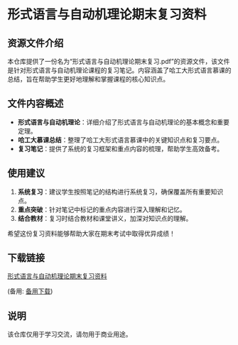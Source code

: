 # 形式语言与自动机理论期末复习资料

## 资源文件介绍

本仓库提供了一份名为“形式语言与自动机理论期末复习.pdf”的资源文件，该文件是针对形式语言与自动机理论课程的复习笔记。内容涵盖了哈工大形式语言慕课的总结，旨在帮助学生更好地理解和掌握课程的核心知识点。

## 文件内容概述

- **形式语言与自动机理论**：详细介绍了形式语言与自动机理论的基本概念和重要定理。
- **哈工大慕课总结**：整理了哈工大形式语言慕课中的关键知识点和复习要点。
- **复习笔记**：提供了系统的复习框架和重点内容的梳理，帮助学生高效备考。

## 使用建议

1. **系统复习**：建议学生按照笔记的结构进行系统复习，确保覆盖所有重要知识点。
2. **重点突破**：针对笔记中标记的重点内容进行深入理解和记忆。
3. **结合教材**：复习时结合教材和课堂讲义，加深对知识点的理解。

希望这份复习资料能够帮助大家在期末考试中取得优异成绩！

## 下载链接
[形式语言与自动机理论期末复习资料](https://pan.quark.cn/s/283e7f45066d) 

(备用: [备用下载](https://pan.baidu.com/s/1O2TuOo1YVjEVT1hE6N68xw?pwd=1234))

## 说明

该仓库仅用于学习交流，请勿用于商业用途。
